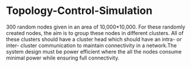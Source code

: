 # Topology-Control-Simulation
300 random nodes given in an area of 10,000*10,000. For these randomly created nodes, the aim is to group these nodes in different clusters. All of these clusters should have a cluster head which should have an intra- or inter- cluster communication to maintain connectivity in a network.The system design must be power efficient where the all the nodes consume minimal power while ensuring full connectivity. 
